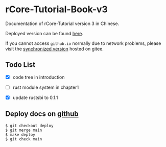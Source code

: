 # rCore-Tutorial-Book-v3
Documentation of rCore-Tutorial version 3 in Chinese.

Deployed version can be found [here](https://rcore-os.github.io/rCore-Tutorial-Book-v3/).

If you cannot access `github.io` normally due to network problems, please visit the [synchronized version](http://wyfcyx.gitee.io/rcore-tutorial-book-v3) hosted on gitee.

## Todo List

- [x] code tree in introduction
- [ ] rust module system in chapter1
- [x] update rustsbi to 0.1.1


## Deploy docs on [github](https://rcore-os.github.io/rCore-Tutorial-Book-v3/)

```
$ git checkout deploy
$ git merge main
$ make deploy
$ git check main
```
